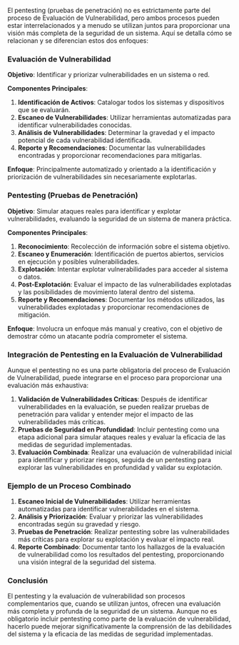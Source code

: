 El pentesting (pruebas de penetración) no es estrictamente parte del proceso de Evaluación de Vulnerabilidad, pero ambos procesos pueden estar interrelacionados y a menudo se utilizan juntos para proporcionar una visión más completa de la seguridad de un sistema. Aquí se detalla cómo se relacionan y se diferencian estos dos enfoques:

### Evaluación de Vulnerabilidad

**Objetivo**: Identificar y priorizar vulnerabilidades en un sistema o red.

**Componentes Principales**:
1. **Identificación de Activos**: Catalogar todos los sistemas y dispositivos que se evaluarán.
2. **Escaneo de Vulnerabilidades**: Utilizar herramientas automatizadas para identificar vulnerabilidades conocidas.
3. **Análisis de Vulnerabilidades**: Determinar la gravedad y el impacto potencial de cada vulnerabilidad identificada.
4. **Reporte y Recomendaciones**: Documentar las vulnerabilidades encontradas y proporcionar recomendaciones para mitigarlas.

**Enfoque**: Principalmente automatizado y orientado a la identificación y priorización de vulnerabilidades sin necesariamente explotarlas.

### Pentesting (Pruebas de Penetración)

**Objetivo**: Simular ataques reales para identificar y explotar vulnerabilidades, evaluando la seguridad de un sistema de manera práctica.

**Componentes Principales**:
1. **Reconocimiento**: Recolección de información sobre el sistema objetivo.
2. **Escaneo y Enumeración**: Identificación de puertos abiertos, servicios en ejecución y posibles vulnerabilidades.
3. **Explotación**: Intentar explotar vulnerabilidades para acceder al sistema o datos.
4. **Post-Explotación**: Evaluar el impacto de las vulnerabilidades explotadas y las posibilidades de movimiento lateral dentro del sistema.
5. **Reporte y Recomendaciones**: Documentar los métodos utilizados, las vulnerabilidades explotadas y proporcionar recomendaciones de mitigación.

**Enfoque**: Involucra un enfoque más manual y creativo, con el objetivo de demostrar cómo un atacante podría comprometer el sistema.

### Integración de Pentesting en la Evaluación de Vulnerabilidad

Aunque el pentesting no es una parte obligatoria del proceso de Evaluación de Vulnerabilidad, puede integrarse en el proceso para proporcionar una evaluación más exhaustiva:

1. **Validación de Vulnerabilidades Críticas**: Después de identificar vulnerabilidades en la evaluación, se pueden realizar pruebas de penetración para validar y entender mejor el impacto de las vulnerabilidades más críticas.
2. **Pruebas de Seguridad en Profundidad**: Incluir pentesting como una etapa adicional para simular ataques reales y evaluar la eficacia de las medidas de seguridad implementadas.
3. **Evaluación Combinada**: Realizar una evaluación de vulnerabilidad inicial para identificar y priorizar riesgos, seguida de un pentesting para explorar las vulnerabilidades en profundidad y validar su explotación.

### Ejemplo de un Proceso Combinado

1. **Escaneo Inicial de Vulnerabilidades**: Utilizar herramientas automatizadas para identificar vulnerabilidades en el sistema.
2. **Análisis y Priorización**: Evaluar y priorizar las vulnerabilidades encontradas según su gravedad y riesgo.
3. **Pruebas de Penetración**: Realizar pentesting sobre las vulnerabilidades más críticas para explorar su explotación y evaluar el impacto real.
4. **Reporte Combinado**: Documentar tanto los hallazgos de la evaluación de vulnerabilidad como los resultados del pentesting, proporcionando una visión integral de la seguridad del sistema.

### Conclusión

El pentesting y la evaluación de vulnerabilidad son procesos complementarios que, cuando se utilizan juntos, ofrecen una evaluación más completa y profunda de la seguridad de un sistema. Aunque no es obligatorio incluir pentesting como parte de la evaluación de vulnerabilidad, hacerlo puede mejorar significativamente la comprensión de las debilidades del sistema y la eficacia de las medidas de seguridad implementadas.
